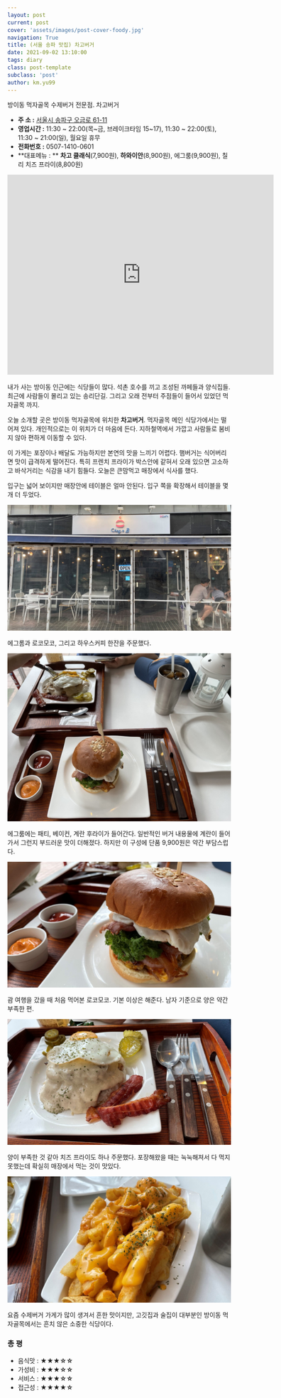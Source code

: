 ```yaml
---
layout: post
current: post
cover: 'assets/images/post-cover-foody.jpg'
navigation: True
title: (서울 송파 맛집) 차고버거
date: 2021-09-02 13:10:00
tags: diary
class: post-template
subclass: 'post'
author: km.yu99
---
```

방이동 먹자골목 수제버거 전문점. 차고버거

- **주 소 :**  [서울시 송파구 오금로 61-11](https://map.naver.com/v5/entry/place/38274764?c=14150262.6023546,4511211.0508066,15,0,0,0,dh)
- **영업시간 :** 11:30 ~ 22:00(목~금, 브레이크타임 15~17), 11:30 ~ 22:00(토), 11:30 ~ 21:00(일), 월요일 휴무
- **전화번호 :** 0507-1410-0601
- **대표메뉴 : ** **차고 클래식**(7,900원), **하와이안**(8,900원), 에그룸(9,900원), 칠리 치즈 프라이(8,800원)

<p align="left">
<iframe src="https://www.google.com/maps/embed?pb=!1m14!1m8!1m3!1d1881.7408812636288!2d127.11322211926064!3d37.51503276342397!3m2!1i1024!2i768!4f13.1!3m3!1m2!1s0x0%3A0x4f0b64abebbc9c5a!2z7LCo6rOg67KE6rGw!5e0!3m2!1sko!2skr!4v1640234762107!5m2!1sko!2skr" width="600" height="450" style="border:0;" allowfullscreen="" loading="lazy"></iframe>
</p>



내가 사는 방이동 인근에는 식당들이 많다. 석촌 호수를 끼고 조성된 까페들과 양식집들. 최근에 사람들이 몰리고 있는 송리단길. 그리고 오래 전부터 주점들이 들어서 있었던 먹자골목 까지.  

오늘 소개할 곳은 방이동 먹자골목에 위치한 **차고버거**. 먹자골목 메인 식당가에서는 떨어져 있다. 개인적으로는 이 위치가 더 마음에 든다. 지하철역에서 가깝고 사람들로 붐비지 않아 편하게 이동할 수 있다.  

이 가게는 포장이나 배달도 가능하지만 본연의 맛을 느끼기 어렵다. 햄버거는 식어버리면 맛이 급격하게 떨어진다. 특히 프렌치 프라이가 박스안에 같혀서 오래 있으면 고소하고 바삭거리는 식감을 내기 힘들다. 오늘은 큰맘먹고 매장에서 식사를 했다.   

입구는 넓어 보이지만 매장안에 테이블은 얼마 안된다. 입구 쪽을 확장해서 테이블을 몇개 더 두었다.

<img src="assets/images/2021-09-20-foody2/diary02.01.jpg">



에그롬과 로코모코, 그리고 하우스커피 한잔을 주문했다.

<img src="assets/images/2021-09-20-foody2/diary02.02.jpg">



에그룸에는 패티, 베이컨, 계란 후라이가 들어간다. 일반적인 버거 내용물에 계란이 들어 가서 그런지 부드러운 맛이 더해졌다. 하지만 이 구성에 단품 9,900원은 약간 부담스럽다.

<img src="assets/images/2021-09-20-foody2/diary02.03.jpg">



괌 여행을 갔을 때 처음 먹어본 로코모코. 기본 이상은 해준다. 남자 기준으로 양은 약간 부족한 편.

<img src="assets/images/2021-09-20-foody2/diary02.04.jpg">



양이 부족한 것 같아 치즈 프라이도 하나 주문했다. 포장해왔을 때는 눅눅해져서 다 먹지 못했는데 확실히 매장에서 먹는 것이 맛있다. 

<img src="assets/images/2021-09-20-foody2/diary02.05.jpg">



요즘 수제버거 가게가 많이 생겨서 흔한 맛이지만, 고깃집과 술집이 대부분인 방이동 먹자골목에서는 흔치 않은 소중한 식당이다. 



### 총 평

- 음식맛 : **★★★☆☆**
- 가성비 : **★★★☆☆**
- 서비스 : **★★★☆☆**
- 접근성 : **★★★★☆**
